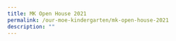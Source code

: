 ```yaml
---
title: MK Open House 2021
permalink: /our-moe-kindergarten/mk-open-house-2021
description: ""
---
```

